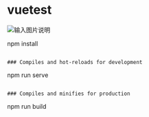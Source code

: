 # vuetest

![输入图片说明](https://images.gitee.com/uploads/images/2020/0922/172326_093b2b98_2665180.png "屏幕截图.png")

npm install
```

### Compiles and hot-reloads for development
```
npm run serve
```

### Compiles and minifies for production
```
npm run build
```

